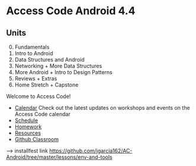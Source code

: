 # Access Code Android 4.4
## Units

0. Fundamentals
1. Intro to Android
2. Data Structures and Android
3. Networking + More Data Structures 
4. More Android + Intro to Design Patterns
5. Reviews + Extras
6. Home Stretch + Capstone

Welcome to Access Code!
- [Calendar](https://calendar.google.com/calendar/embed?src=accesscode%40c4q.nyc&ctz=America/New_York) Check out the latest updates on workshops and events on the Access Code calendar
- [Schedule](schedule.md)
- [Homework](homework/)
- [Resources](resources/)
- [Github Classroom](https://classroom.github.com/classrooms/21197287-accesscode3-3)

--> installfest link https://github.com/jgarcia162/AC-Android/tree/master/lessons/env-and-tools

